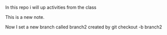 In this repo i will  up activities from the class

This is a new note.

Now I set a new branch called branch2 created by git checkout -b branch2
